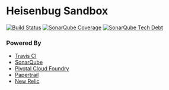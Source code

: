 # Heisenbug Sandbox

[![Build Status](https://travis-ci.org/parkerwy/heisenbug-sandbox.svg?branch=master)](https://travis-ci.org/parkerwy/heisenbug-sandbox)
[![SonarQube Coverage](https://img.shields.io/sonar/https/sonarqube.com/lab.heisenbug:heisenbug-sandbox/coverage.svg)](https://sonarqube.com/component_measures/domain/Coverage?id=lab.heisenbug%3Aheisenbug-sandbox)
[![SonarQube Tech Debt](https://img.shields.io/sonar/https/sonarqube.com/lab.heisenbug:heisenbug-sandbox/tech_debt.svg)](https://sonarqube.com/component_measures/metric/sqale_debt_ratio/list?id=lab.heisenbug%3Aheisenbug-sandbox)

### Powered By
- [Travis CI](https://travis-ci.org)
- [SonarQube](https://sonarqube.com)
- [Pivotal Cloud Foundry](https://run.pivotal.io)
- [Papertrail](https://papertrailapp.com)
- [New Relic](https://newrelic.com)
